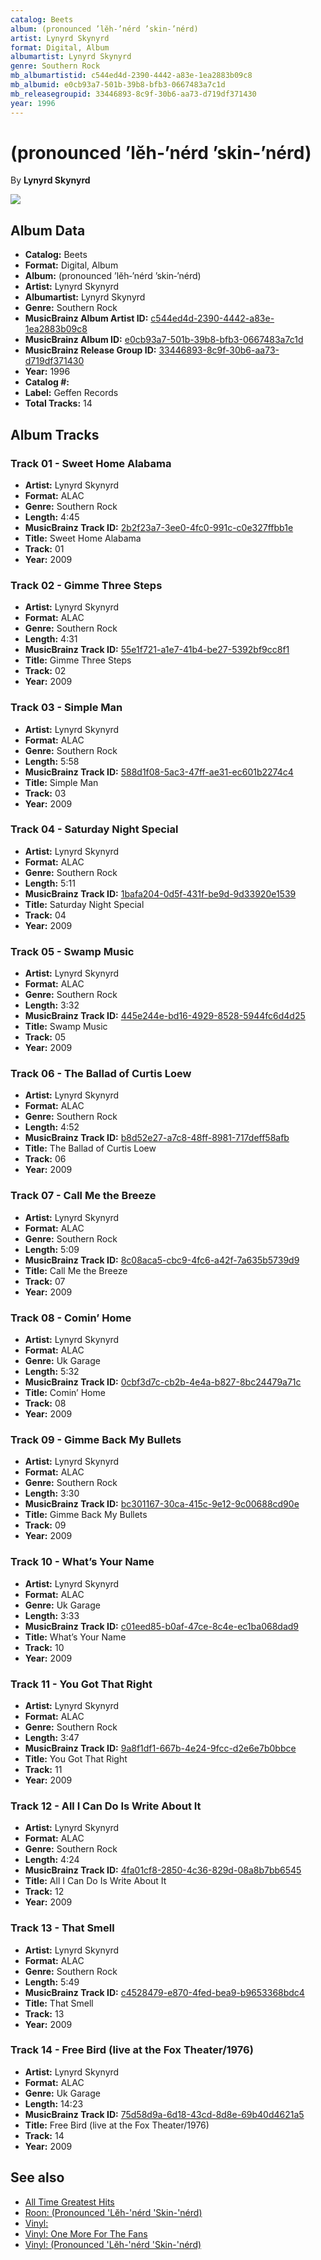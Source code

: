 ```yaml
---
catalog: Beets
album: (pronounced ’lĕh‐’nérd ’skin‐’nérd)
artist: Lynyrd Skynyrd
format: Digital, Album
albumartist: Lynyrd Skynyrd
genre: Southern Rock
mb_albumartistid: c544ed4d-2390-4442-a83e-1ea2883b09c8
mb_albumid: e0cb93a7-501b-39b8-bfb3-0667483a7c1d
mb_releasegroupid: 33446893-8c9f-30b6-aa73-d719df371430
year: 1996
---
```


# (pronounced ’lĕh‐’nérd ’skin‐’nérd)

By **Lynyrd Skynyrd**

![](../../assets/beetscovers/Lynyrd_Skynyrd-pronounced_’lĕh‐’nérd_’skin‐’nérd.jpg)

## Album Data

- **Catalog:** Beets
- **Format:** Digital, Album
- **Album:** (pronounced ’lĕh‐’nérd ’skin‐’nérd)
- **Artist:** Lynyrd Skynyrd
- **Albumartist:** Lynyrd Skynyrd
- **Genre:** Southern Rock
- **MusicBrainz Album Artist ID:** [c544ed4d-2390-4442-a83e-1ea2883b09c8](https://musicbrainz.org/artist/c544ed4d-2390-4442-a83e-1ea2883b09c8)
- **MusicBrainz Album ID:** [e0cb93a7-501b-39b8-bfb3-0667483a7c1d](https://musicbrainz.org/release/e0cb93a7-501b-39b8-bfb3-0667483a7c1d)
- **MusicBrainz Release Group ID:** [33446893-8c9f-30b6-aa73-d719df371430](https://musicbrainz.org/release-group/33446893-8c9f-30b6-aa73-d719df371430)
- **Year:** 1996
- **Catalog #:** 
- **Label:** Geffen Records
- **Total Tracks:** 14

## Album Tracks

### Track 01 - Sweet Home Alabama

- **Artist:** Lynyrd Skynyrd
- **Format:** ALAC
- **Genre:** Southern Rock
- **Length:** 4:45
- **MusicBrainz Track ID:** [2b2f23a7-3ee0-4fc0-991c-c0e327ffbb1e](https://musicbrainz.org/recording/2b2f23a7-3ee0-4fc0-991c-c0e327ffbb1e)
- **Title:** Sweet Home Alabama
- **Track:** 01
- **Year:** 2009

### Track 02 - Gimme Three Steps

- **Artist:** Lynyrd Skynyrd
- **Format:** ALAC
- **Genre:** Southern Rock
- **Length:** 4:31
- **MusicBrainz Track ID:** [55e1f721-a1e7-41b4-be27-5392bf9cc8f1](https://musicbrainz.org/recording/55e1f721-a1e7-41b4-be27-5392bf9cc8f1)
- **Title:** Gimme Three Steps
- **Track:** 02
- **Year:** 2009

### Track 03 - Simple Man

- **Artist:** Lynyrd Skynyrd
- **Format:** ALAC
- **Genre:** Southern Rock
- **Length:** 5:58
- **MusicBrainz Track ID:** [588d1f08-5ac3-47ff-ae31-ec601b2274c4](https://musicbrainz.org/recording/588d1f08-5ac3-47ff-ae31-ec601b2274c4)
- **Title:** Simple Man
- **Track:** 03
- **Year:** 2009

### Track 04 - Saturday Night Special

- **Artist:** Lynyrd Skynyrd
- **Format:** ALAC
- **Genre:** Southern Rock
- **Length:** 5:11
- **MusicBrainz Track ID:** [1bafa204-0d5f-431f-be9d-9d33920e1539](https://musicbrainz.org/recording/1bafa204-0d5f-431f-be9d-9d33920e1539)
- **Title:** Saturday Night Special
- **Track:** 04
- **Year:** 2009

### Track 05 - Swamp Music

- **Artist:** Lynyrd Skynyrd
- **Format:** ALAC
- **Genre:** Southern Rock
- **Length:** 3:32
- **MusicBrainz Track ID:** [445e244e-bd16-4929-8528-5944fc6d4d25](https://musicbrainz.org/recording/445e244e-bd16-4929-8528-5944fc6d4d25)
- **Title:** Swamp Music
- **Track:** 05
- **Year:** 2009

### Track 06 - The Ballad of Curtis Loew

- **Artist:** Lynyrd Skynyrd
- **Format:** ALAC
- **Genre:** Southern Rock
- **Length:** 4:52
- **MusicBrainz Track ID:** [b8d52e27-a7c8-48ff-8981-717deff58afb](https://musicbrainz.org/recording/b8d52e27-a7c8-48ff-8981-717deff58afb)
- **Title:** The Ballad of Curtis Loew
- **Track:** 06
- **Year:** 2009

### Track 07 - Call Me the Breeze

- **Artist:** Lynyrd Skynyrd
- **Format:** ALAC
- **Genre:** Southern Rock
- **Length:** 5:09
- **MusicBrainz Track ID:** [8c08aca5-cbc9-4fc6-a42f-7a635b5739d9](https://musicbrainz.org/recording/8c08aca5-cbc9-4fc6-a42f-7a635b5739d9)
- **Title:** Call Me the Breeze
- **Track:** 07
- **Year:** 2009

### Track 08 - Comin’ Home

- **Artist:** Lynyrd Skynyrd
- **Format:** ALAC
- **Genre:** Uk Garage
- **Length:** 5:32
- **MusicBrainz Track ID:** [0cbf3d7c-cb2b-4e4a-b827-8bc24479a71c](https://musicbrainz.org/recording/0cbf3d7c-cb2b-4e4a-b827-8bc24479a71c)
- **Title:** Comin’ Home
- **Track:** 08
- **Year:** 2009

### Track 09 - Gimme Back My Bullets

- **Artist:** Lynyrd Skynyrd
- **Format:** ALAC
- **Genre:** Southern Rock
- **Length:** 3:30
- **MusicBrainz Track ID:** [bc301167-30ca-415c-9e12-9c00688cd90e](https://musicbrainz.org/recording/bc301167-30ca-415c-9e12-9c00688cd90e)
- **Title:** Gimme Back My Bullets
- **Track:** 09
- **Year:** 2009

### Track 10 - What’s Your Name

- **Artist:** Lynyrd Skynyrd
- **Format:** ALAC
- **Genre:** Uk Garage
- **Length:** 3:33
- **MusicBrainz Track ID:** [c01eed85-b0af-47ce-8c4e-ec1ba068dad9](https://musicbrainz.org/recording/c01eed85-b0af-47ce-8c4e-ec1ba068dad9)
- **Title:** What’s Your Name
- **Track:** 10
- **Year:** 2009

### Track 11 - You Got That Right

- **Artist:** Lynyrd Skynyrd
- **Format:** ALAC
- **Genre:** Southern Rock
- **Length:** 3:47
- **MusicBrainz Track ID:** [9a8f1df1-667b-4e24-9fcc-d2e6e7b0bbce](https://musicbrainz.org/recording/9a8f1df1-667b-4e24-9fcc-d2e6e7b0bbce)
- **Title:** You Got That Right
- **Track:** 11
- **Year:** 2009

### Track 12 - All I Can Do Is Write About It

- **Artist:** Lynyrd Skynyrd
- **Format:** ALAC
- **Genre:** Southern Rock
- **Length:** 4:24
- **MusicBrainz Track ID:** [4fa01cf8-2850-4c36-829d-08a8b7bb6545](https://musicbrainz.org/recording/4fa01cf8-2850-4c36-829d-08a8b7bb6545)
- **Title:** All I Can Do Is Write About It
- **Track:** 12
- **Year:** 2009

### Track 13 - That Smell

- **Artist:** Lynyrd Skynyrd
- **Format:** ALAC
- **Genre:** Southern Rock
- **Length:** 5:49
- **MusicBrainz Track ID:** [c4528479-e870-4fed-bea9-b9653368bdc4](https://musicbrainz.org/recording/c4528479-e870-4fed-bea9-b9653368bdc4)
- **Title:** That Smell
- **Track:** 13
- **Year:** 2009

### Track 14 - Free Bird (live at the Fox Theater/1976)

- **Artist:** Lynyrd Skynyrd
- **Format:** ALAC
- **Genre:** Uk Garage
- **Length:** 14:23
- **MusicBrainz Track ID:** [75d58d9a-6d18-43cd-8d8e-69b40d4621a5](https://musicbrainz.org/recording/75d58d9a-6d18-43cd-8d8e-69b40d4621a5)
- **Title:** Free Bird (live at the Fox Theater/1976)
- **Track:** 14
- **Year:** 2009


## See also

- [All Time Greatest Hits](All_Time_Greatest_Hits.md)
- [Roon: (Pronounced 'Lĕh-'nérd 'Skin-'nérd)](../../Roon/Lynyrd_Skynyrd/Pronounced_Lĕh-nérd_Skin-nérd.md)
- [Vinyl: ](../../Vinyl/Lynyrd_Skynyrd/Lynyrd_Skynyrd.md)
- [Vinyl: One More For The Fans](../../Vinyl/Lynyrd_Skynyrd/One_More_For_The_Fans.md)
- [Vinyl: (Pronounced 'Lĕh-'nérd 'Skin-'nérd)](../../Vinyl/Lynyrd_Skynyrd/Pronounced_Lĕh-nérd_Skin-nérd.md)
